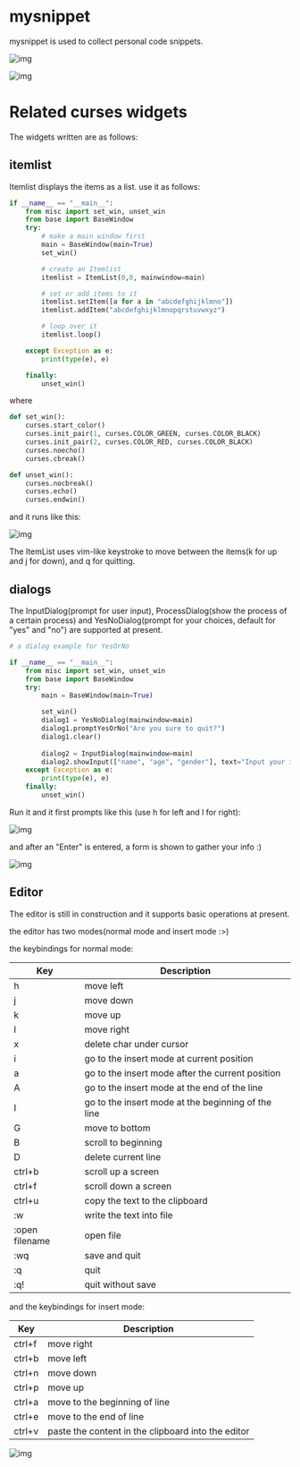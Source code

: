 mysnippet
===
mysnippet is used to collect personal code snippets.

![img](http://i5.tietuku.com/11f5965711a97bb0.png)

![img](http://i5.tietuku.com/118e71419aadb3a0.png)

# Related curses widgets
The widgets written are as follows:

## itemlist
Itemlist displays the items as a list. use it as follows:

```python
if __name__ == "__main__":
    from misc import set_win, unset_win
    from base import BaseWindow
    try:
        # make a main window first
        main = BaseWindow(main=True)
        set_win()

        # create an Itemlist
        itemlist = ItemList(0,0, mainwindow=main)

        # set or add items to it
        itemlist.setItem([a for a in "abcdefghijklmno"])
        itemlist.addItem("abcdefghijklmnopqrstuvwxyz")

        # loop over it
        itemlist.loop()

    except Exception as e:
        print(type(e), e)

    finally:
        unset_win()
```
where

```python
def set_win():
    curses.start_color()
    curses.init_pair(1, curses.COLOR_GREEN, curses.COLOR_BLACK)
    curses.init_pair(2, curses.COLOR_RED, curses.COLOR_BLACK)
    curses.noecho()
    curses.cbreak()

def unset_win():
    curses.nocbreak()
    curses.echo()
    curses.endwin()
```

and it runs like this:

![img](http://i12.tietuku.com/0e97635b462b2922s.png)

The ItemList uses vim-like keystroke to move between the items(k for up and j for down), and q for quitting.

## dialogs
The InputDialog(prompt for user input), ProcessDialog(show the process of a certain process) and YesNoDialog(prompt for your choices, default for "yes" and "no") are supported at present.

```python
# a dialog example for YesOrNo

if __name__ == "__main__":
    from misc import set_win, unset_win
    from base import BaseWindow
    try:
        main = BaseWindow(main=True)

        set_win()
        dialog1 = YesNoDialog(mainwindow=main)
        dialog1.promptYesOrNo("Are you sure to quit?")
        dialog1.clear()
        
        dialog2 = InputDialog(mainwindow=main)
        dialog2.showInput(["name", "age", "gender"], text="Input your infomation:")
    except Exception as e:
        print(type(e), e)
    finally:
        unset_win()

```

Run it and it first prompts like this (use h for left and l for right):

![img](http://i12.tietuku.com/37e49158cd5bf189s.png)

and after an "Enter" is entered, a form is shown to gather your info :)

![img](http://i12.tietuku.com/907c4752f0ad45c6s.png)


## Editor
The editor is still in construction and it supports basic operations at present.

the editor has two modes(normal mode and insert mode :>)

the keybindings for normal mode:

|Key|Description|
|----|----|
|h|move left|
|j|move down|
|k|move up|
|l|move right|
|x|delete char under cursor|
|i|go to the insert mode at current position|
|a|go to the insert mode after the current position|
|A|go to the insert mode at the end of the line|
|I|go to the insert mode at the beginning of the line|
|G|move to bottom|
|B|scroll to beginning|
|D|delete current line|
|ctrl+b|scroll up a screen|
|ctrl+f|scroll down a screen|
|ctrl+u|copy the text to the clipboard|
|:w|write the text into file|
|:open filename|open file|
|:wq|save and quit|
|:q|quit|
|:q!|quit without save|

and the keybindings for insert mode:

|Key|Description|
|---|---|
|ctrl+f|move right|
|ctrl+b|move left|
|ctrl+n|move down|
|ctrl+p|move up|
|ctrl+a|move to the beginning of line|
|ctrl+e|move to the end of line|
|ctrl+v|paste the content in the clipboard into the editor|

![img](http://i12.tietuku.com/b3f45c8867f3b135.png)
